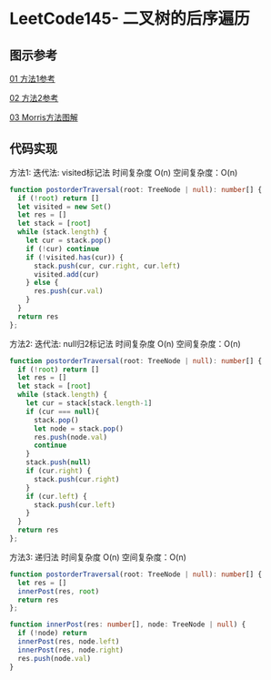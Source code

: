 # LeetCode145- 二叉树的后序遍历

## 图示参考

[01 方法1参考](https://leetcode.cn/problems/binary-tree-inorder-traversal/solution/yan-se-biao-ji-fa-yi-chong-tong-yong-qie-jian-ming/)

[02 方法2参考](https://leetcode.cn/problems/binary-tree-postorder-traversal/solution/a-li-mian-shi-ti-zhi-yong-zhan-qu-zuo-er-cha-shu-d/)

[03 Morris方法图解 ](https://leetcode.cn/problems/binary-tree-preorder-traversal/solution/leetcodesuan-fa-xiu-lian-dong-hua-yan-shi-xbian-2/)


## 代码实现

方法1: 迭代法: visited标记法  时间复杂度 O(n)  空间复杂度：O(n)

```ts
function postorderTraversal(root: TreeNode | null): number[] {
  if (!root) return []
  let visited = new Set()
  let res = []
  let stack = [root]
  while (stack.length) {
    let cur = stack.pop()
    if (!cur) continue
    if (!visited.has(cur)) {
      stack.push(cur, cur.right, cur.left)
      visited.add(cur)
    } else {
      res.push(cur.val)
    }
  }
  return res
};
```

方法2: 迭代法: null归2标记法  时间复杂度 O(n)  空间复杂度：O(n)

```ts
function postorderTraversal(root: TreeNode | null): number[] {
  if (!root) return []
  let res = []
  let stack = [root]
  while (stack.length) {
    let cur = stack[stack.length-1]
    if (cur === null){
      stack.pop()
      let node = stack.pop()
      res.push(node.val)
      continue
    }
    stack.push(null)
    if (cur.right) {
      stack.push(cur.right)
    }
    if (cur.left) {
      stack.push(cur.left)
    }
  }
  return res
};
```

方法3: 递归法  时间复杂度 O(n)  空间复杂度：O(n)

```ts
function postorderTraversal(root: TreeNode | null): number[] {
  let res = []
  innerPost(res, root)
  return res
};

function innerPost(res: number[], node: TreeNode | null) {
  if (!node) return 
  innerPost(res, node.left)
  innerPost(res, node.right)
  res.push(node.val)
}
```